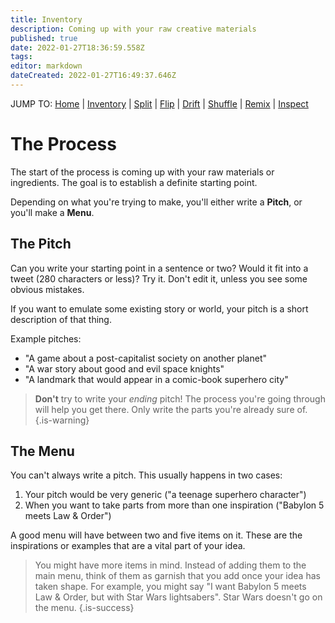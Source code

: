 ```yaml
---
title: Inventory
description: Coming up with your raw creative materials
published: true
date: 2022-01-27T18:36:59.558Z
tags: 
editor: markdown
dateCreated: 2022-01-27T16:49:37.646Z
---
```


JUMP TO: [Home](/cct) | [Inventory](/cct/inventory) | [Split](/cct/split) | [Flip](/cct/flip) | [Drift](/cct/drift) | [Shuffle](/cct/shuffle) | [Remix](/cct/remix) | [Inspect](/cct/inspect)

# The Process

The start of the process is coming up with your raw materials or ingredients. The goal is to establish a definite starting point.

Depending on what you're trying to make, you'll either write a **Pitch**, or you'll make a **Menu**.

## The Pitch

Can you write your starting point in a sentence or two? Would it fit into a tweet (280 characters or less)? Try it. Don't edit it, unless you see some obvious mistakes.

If you want to emulate some existing story or world, your pitch is a short description of that thing.

Example pitches:

* "A game about a post-capitalist society on another planet"
* "A war story about good and evil space knights"
* "A landmark that would appear in a comic-book superhero city"

> **Don't** try to write your _ending_ pitch! The process you're going through will help you get there. Only write the parts you're already sure of.
{.is-warning}

## The Menu

You can't always write a pitch. This usually happens in two cases:

1. Your pitch would be very generic ("a teenage superhero character")
2. When you want to take parts from more than one inspiration ("Babylon 5 meets Law & Order")

A good menu will have between two and five items on it. These are the inspirations or examples that are a vital part of your idea.

> You might have more items in mind. Instead of adding them to the main menu, think of them as garnish that you add once your idea has taken shape. For example, you might say "I want Babylon 5 meets Law & Order, but with Star Wars lightsabers". Star Wars doesn't go on the menu.
{.is-success}